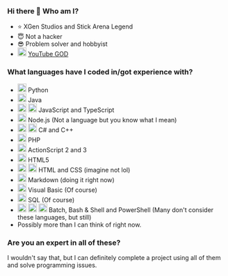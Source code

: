 ### Hi there 👋 Who am I?

- ⭐ XGen Studios and Stick Arena Legend
- 😇 Not a hacker
- 😎 Problem solver and hobbyist
- <img height="20" src="https://user-images.githubusercontent.com/38110165/211551984-7844946e-e5d8-4554-952a-53bb51e18590.png"></img> [YouTube GOD](https://www.youtube.com/@Michal2SAB/videos)

### What languages have I coded in/got experience with?
- <img height="20" src="https://user-images.githubusercontent.com/38110165/211539780-b2e7fc87-7c68-483e-9205-f69c9b48c899.png"></img> Python
- <img height="20" src="https://user-images.githubusercontent.com/38110165/211541023-5ff34da9-07e1-447e-ae2b-a8229049f370.png"></img> Java
- <img height="20" src="https://user-images.githubusercontent.com/38110165/211540683-930e674b-15f9-4142-9929-3199a1ae6c30.png"></img> <img height="20" src="https://user-images.githubusercontent.com/38110165/211547430-41ac0d38-eb21-44fb-b6e9-4c26e426a3e6.png"></img> JavaScript and TypeScript
- <img height="20" src="https://user-images.githubusercontent.com/38110165/211541406-b84037e5-5975-4009-bf55-6cfbf264be88.png"></img> Node.js (Not a language but you know what I mean)
- <img height="20" src="https://user-images.githubusercontent.com/38110165/211543886-44be0c4b-d141-4ed9-bbeb-ed1836a493ed.png"></img> <img height="20" src="https://user-images.githubusercontent.com/38110165/211541829-4b2dcdce-4bfc-43dc-9293-47b03222dcdb.png"></img> C# and C++
- <img height="20" src="https://user-images.githubusercontent.com/38110165/211542585-df5e1285-edfa-481c-854b-3a82e49c9945.png"></img> PHP
- <img height="20" src="https://upload.wikimedia.org/wikipedia/en/0/0f/ActionScript_icon.png"></img> ActionScript 2 and 3
- <img height="20" src="https://user-images.githubusercontent.com/38110165/211543168-47bf13f1-7f54-4e1f-8162-13a5d191d956.png"> HTML5
- <img height="20" src="https://user-images.githubusercontent.com/38110165/211547154-75913fb9-57c2-4725-9c46-5d348ada0533.png"></img> <img height="20" src="https://user-images.githubusercontent.com/38110165/211543334-c1f197ab-a3b6-45f6-addf-27f0e97d0478.png"></img> HTML and CSS (imagine not lol)
- <img height="20" src="https://user-images.githubusercontent.com/38110165/211544585-c2f65e7f-4d23-4c10-b84c-7c244aac85c9.png"></img> Markdown (doing it right now)
- <img height="20" src="https://user-images.githubusercontent.com/38110165/211544987-6aeef352-5027-4532-be88-abcd3c945188.png"></img> Visual Basic (Of course)
- <img height="20" src="https://user-images.githubusercontent.com/38110165/211546065-984ab546-8130-4dbc-ac55-9c819a7e4437.png"></img> SQL (Of course)
- <img height="20" src="https://user-images.githubusercontent.com/38110165/211549377-cb4aca15-d4ac-463d-bf8c-91f7878f4a77.png"></img> <img height="20" src="https://user-images.githubusercontent.com/38110165/211550220-25fc09ce-d18c-4dd6-937a-221a85bdf638.png"></img> <img height="20" src="https://cdn.iconscout.com/icon/free/png-256/powershell-3628993-3030218.png"></img> Batch, Bash & Shell and PowerShell (Many don't consider these languages, but still)
- Possibly more than I can think of right now.

### Are you an expert in all of these?

I wouldn't say that, but I can definitely complete a project using all of them and solve programming issues.
